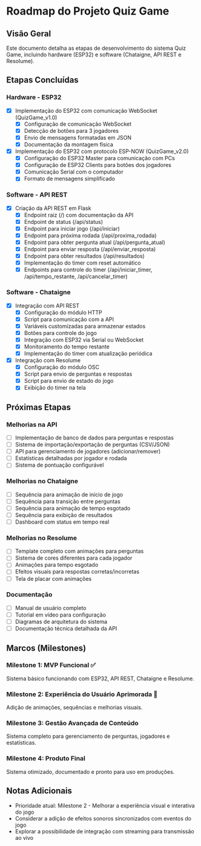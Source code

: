 # Roadmap do Projeto Quiz Game

## Visão Geral
Este documento detalha as etapas de desenvolvimento do sistema Quiz Game, incluindo hardware (ESP32) e software (Chataigne, API REST e Resolume).

## Etapas Concluídas

### Hardware - ESP32
- [x] Implementação do ESP32 com comunicação WebSocket (QuizGame_v1.0)
  - [x] Configuração de comunicação WebSocket
  - [x] Detecção de botões para 3 jogadores
  - [x] Envio de mensagens formatadas em JSON
  - [x] Documentação da montagem física

- [x] Implementação do ESP32 com protocolo ESP-NOW (QuizGame_v2.0)
  - [x] Configuração do ESP32 Master para comunicação com PCs
  - [x] Configuração de ESP32 Clients para botões dos jogadores
  - [x] Comunicação Serial com o computador
  - [x] Formato de mensagens simplificado

### Software - API REST
- [x] Criação da API REST em Flask
  - [x] Endpoint raiz (/) com documentação da API
  - [x] Endpoint de status (/api/status)
  - [x] Endpoint para iniciar jogo (/api/iniciar)
  - [x] Endpoint para próxima rodada (/api/proxima_rodada)
  - [x] Endpoint para obter pergunta atual (/api/pergunta_atual)
  - [x] Endpoint para enviar resposta (/api/enviar_resposta)
  - [x] Endpoint para obter resultados (/api/resultados)
  - [x] Implementação do timer com reset automático
  - [x] Endpoints para controle do timer (/api/iniciar_timer, /api/tempo_restante, /api/cancelar_timer)

### Software - Chataigne
- [x] Integração com API REST
  - [x] Configuração do módulo HTTP
  - [x] Script para comunicação com a API
  - [x] Variáveis customizadas para armazenar estados
  - [x] Botões para controle do jogo
  - [x] Integração com ESP32 via Serial ou WebSocket
  - [x] Monitoramento do tempo restante
  - [x] Implementação do timer com atualização periódica

- [x] Integração com Resolume
  - [x] Configuração do módulo OSC
  - [x] Script para envio de perguntas e respostas
  - [x] Script para envio de estado do jogo
  - [x] Exibição do timer na tela

## Próximas Etapas

### Melhorias na API
- [ ] Implementação de banco de dados para perguntas e respostas
- [ ] Sistema de importação/exportação de perguntas (CSV/JSON)
- [ ] API para gerenciamento de jogadores (adicionar/remover)
- [ ] Estatísticas detalhadas por jogador e rodada
- [ ] Sistema de pontuação configurável

### Melhorias no Chataigne
- [ ] Sequência para animação de início de jogo
- [ ] Sequência para transição entre perguntas
- [ ] Sequência para animação de tempo esgotado
- [ ] Sequência para exibição de resultados
- [ ] Dashboard com status em tempo real

### Melhorias no Resolume
- [ ] Template completo com animações para perguntas
- [ ] Sistema de cores diferentes para cada jogador
- [ ] Animações para tempo esgotado
- [ ] Efeitos visuais para respostas corretas/incorretas
- [ ] Tela de placar com animações

### Documentação
- [ ] Manual de usuário completo
- [ ] Tutorial em vídeo para configuração
- [ ] Diagramas de arquitetura do sistema
- [ ] Documentação técnica detalhada da API

## Marcos (Milestones)

### Milestone 1: MVP Funcional ✅
Sistema básico funcionando com ESP32, API REST, Chataigne e Resolume.

### Milestone 2: Experiência do Usuário Aprimorada 🔄
Adição de animações, sequências e melhorias visuais.

### Milestone 3: Gestão Avançada de Conteúdo
Sistema completo para gerenciamento de perguntas, jogadores e estatísticas.

### Milestone 4: Produto Final
Sistema otimizado, documentado e pronto para uso em produções.

## Notas Adicionais
- Prioridade atual: Milestone 2 - Melhorar a experiência visual e interativa do jogo
- Considerar a adição de efeitos sonoros sincronizados com eventos do jogo
- Explorar a possibilidade de integração com streaming para transmissão ao vivo 